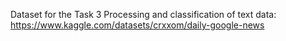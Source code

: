 Dataset for the Task 3 Processing and classification of text data: https://www.kaggle.com/datasets/crxxom/daily-google-news
